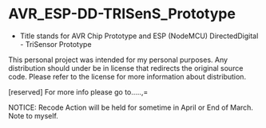 # AVR_ESP-DD-TRISenS_Prototype

- Title stands for AVR Chip Prototype and ESP (NodeMCU) DirectedDigital - TriSensor Prototype

This personal project was intended for my personal purposes. Any distribution should under be in license that redirects the original source code. Please refer to the license for more information about distribution.

[reserved] For more info please go to.....,=


NOTICE: Recode Action will be held for sometime in April or End of March. Note to myself.



